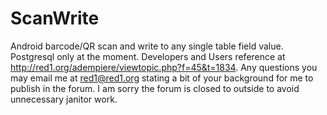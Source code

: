 # ScanWrite
Android barcode/QR scan and write to any single table field value. Postgresql only at the moment.
Developers and Users reference at http://red1.org/adempiere/viewtopic.php?f=45&t=1834. 
Any questions you may email me at red1@red1.org stating a bit of your background for me to publish in the forum. 
I am sorry the forum is closed to outside to avoid unnecessary janitor work.
